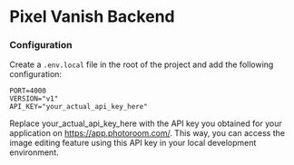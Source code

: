 # Pixel Vanish Backend

### Configuration

Create a `.env.local` file in the root of the project and add the following configuration:

`PORT=4000` \
 `VERSION="v1"`\
 `API_KEY="your_actual_api_key_here"`

Replace your_actual_api_key_here with the API key you obtained for your application on https://app.photoroom.com/. This way, you can access the image editing feature using this API key in your local development environment.
